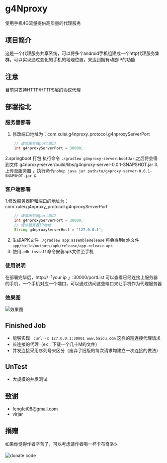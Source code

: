 # g4Nproxy
使用手机4G流量提供高质量的代理服务

## 项目简介
这是一个代理服务共享系统，可以将多个android手机组建成一个http代理服务集群。可以实现通过变化的手机的地理位置，来达到拥有动态IP的功能
## 注意
目前只支持HTTP/HTTPS层的协议代理

## 部署指北
### 服务器部署
1. 修改端口地址为：com.xulei.g4nproxy_protocol.g4nproxyServerPort
```Java
    // 请求服务器port端口
    int g4nproxyServerPort = 30000;
```
2.springboot 打包 执行命令 `./gradlew g4nproxy-server:bootJar`,之后将会得到文件 g4nproxy-server/build/libs/g4nproxy-server-0.0.1-SNAPSHOT.jar
3.上传至服务器 ，执行命令`nohup java jar path/to/g4proxy-server-0.0.1-SNAPSHOT.jar &`

### 客户端部署
1.修改服务器IP和端口的地址为：com.xulei.g4nproxy_protocol.g4nproxyServerPort
```Java
    // 请求服务器port端口
    int g4nproxyServerPort = 30000;
    // 请求服务器IP地址
    String g4nproxyServerHost = "127.0.0.1";
```

2. 生成APK文件 `./gradlew app:assembleRelease` 将会得到apk文件 `app/build/outputs/apk/release/app-release.apk`
3. 使用 `adb install`命令安装apk文件至手机

### 使用说明
在部署完毕后，http://「your ip 」:30000/portList 可以查看已经连接上服务器的手机，一个手机对应一个端口，可以通过访问这些端口来让手机作为代理服务器

### 效果图

![效果图](https://ws4.sinaimg.cn/large/006tNc79ly1g2dhovbqirj311k0u0all.jpg)





## Finished Job

- 能够实现 ` curl -x 127.0.0.1:30001 www.baidu.com` 这样的短连接代理请求
- 长连接的代理（ex：下载一个几十M的文件）
- 并发连接采用序列号来区分（废弃了旧版的每次请求均建立一次连接的做法）

## UnTest

- 大规模的并发测试

## 致谢
- fengfei08@gmail.com
- virjar



## 捐赠

如果你觉得作者辛苦了，可以考虑请作者喝一杯卡布奇洛☕️



![donate code](https://ws3.sinaimg.cn/large/006tNc79ly1g2d0fsgj6aj31660u0dle.jpg)













